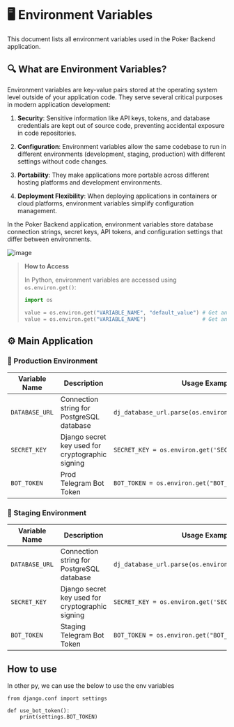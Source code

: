 # 🖥️ Environment Variables

This document lists all environment variables used in the Poker Backend application.

## 🔍 What are Environment Variables?

Environment variables are key-value pairs stored at the operating system level outside of your application code. They serve several critical purposes in modern application development:

1. **Security**: Sensitive information like API keys, tokens, and database credentials are kept out of source code, preventing accidental exposure in code repositories.

2. **Configuration**: Environment variables allow the same codebase to run in different environments (development, staging, production) with different settings without code changes.

3. **Portability**: They make applications more portable across different hosting platforms and development environments.

4. **Deployment Flexibility**: When deploying applications in containers or cloud platforms, environment variables simplify configuration management.

In the Poker Backend application, environment variables store database connection strings, secret keys, API tokens, and configuration settings that differ between environments. 

![image](https://github.com/user-attachments/assets/1c65431b-c201-4b8b-b1b2-dfbb6c28c382)

>**How to Access**
>
>In Python, environment variables are accessed using `os.environ.get()`:
>
>```python
>import os
>
>value = os.environ.get("VARIABLE_NAME", "default_value") # Get an environment variable with a fallback value
>value = os.environ.get("VARIABLE_NAME")                  # Get an environment variable without a fallback (will return None if not set)
>```

## ⚙️ Main Application

### 📍 Production Environment
| Variable Name | Description | Usage Example |
|---------------|-------------|---------------|
| `DATABASE_URL` | Connection string for PostgreSQL database | `dj_database_url.parse(os.environ.get("DATABASE_URL"))` |
| `SECRET_KEY` | Django secret key used for cryptographic signing | `SECRET_KEY = os.environ.get('SECRET_KEY')` |
| `BOT_TOKEN` | Prod Telegram Bot Token | `BOT_TOKEN = os.environ.get("BOT_TOKEN")` |

### 📍 Staging Environment
| Variable Name | Description | Usage Example |
|---------------|-------------|---------------|
| `DATABASE_URL` | Connection string for PostgreSQL database | `dj_database_url.parse(os.environ.get("DATABASE_URL"))` |
| `SECRET_KEY` | Django secret key used for cryptographic signing | `SECRET_KEY = os.environ.get('SECRET_KEY')` |
| `BOT_TOKEN` | Staging Telegram Bot Token | `BOT_TOKEN = os.environ.get("BOT_TOKEN")` |

## How to use

In other py, we can use the below to use the env variables
```
from django.conf import settings

def use_bot_token():
    print(settings.BOT_TOKEN)
```
